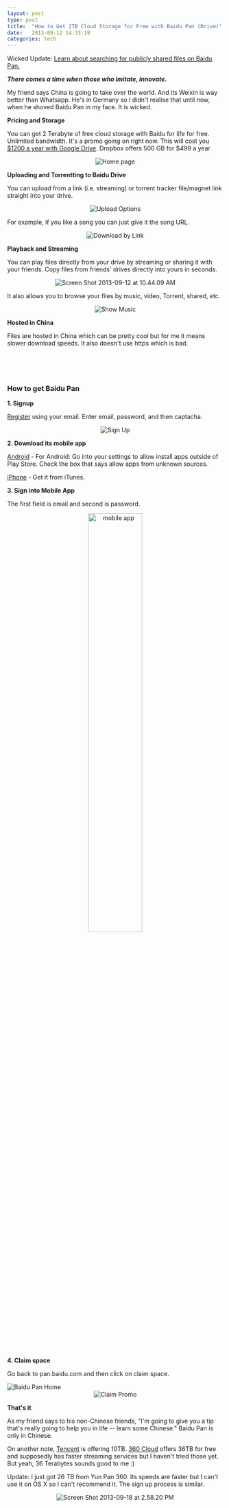 ```yaml
---
layout: post
type: post
title:  "How to Get 2TB Cloud Storage for Free with Baidu Pan (Drive)"
date:   2013-09-12 14:33:19
categories: tech
---
```

Wicked Update: <a href="http://www.taigeair.com/baidu-yun-pan-search/">Learn about searching for publicly shared files on Baidu Pan.</a>

<strong><em>There comes a time when those who imitate, innovate. </em></strong>

My friend says China is going to take over the world. And its Weixin is way better than Whatsapp. He's in Germany so I didn't realise that until now, when he shoved Baidu Pan in my face. It is wicked.

<strong>Pricing and Storage</strong>

You can get 2 Terabyte of free cloud storage with Baidu for life for free. Unlimited bandwidth. It's a promo going on right now. This will cost you <a href="https://support.google.com/drive/answer/2375123?hl=en">$1200 a year with Google Drive</a>. Dropbox offers 500 GB for $499 a year. 


<center><img src="{{site.url}}/assets/posts/Home-page-1024x666.png" alt="Home page" ></center>

<strong>Uploading and Torrentting to Baidu Drive</strong>

You can upload from a link (i.e. streaming) or torrent tracker file/magnet link straight into your drive. 

<center><img src="{{site.url}}/assets/posts/Upload-Options.png" alt="Upload Options" ></center>

For example, if you like a song you can just give it the song URL. 

<center><img src="{{site.url}}/assets/posts/Download-by-Link-1024x666.png" alt="Download by Link" ></center>

<strong>Playback and Streaming</strong>

You can play files directly from your drive by streaming or sharing it with your friends. Copy files from friends' drives directly into yours in seconds. 

<center><img src="{{site.url}}/assets/posts/Screen-Shot-2013-09-12-at-10.44.09-AM-1024x666.png" alt="Screen Shot 2013-09-12 at 10.44.09 AM"></center>

It also allows you to browse your files by music, video, Torrent, shared, etc. 

<center><img src="{{site.url}}/assets/posts/Show-Music-1024x666.png" alt="Show Music"></center>

<strong>Hosted in China</strong>

Files are hosted in China which can be pretty cool but for me it means slower download speeds. It also doesn't use https which is bad.

<center>
<script async src="//pagead2.googlesyndication.com/pagead/js/adsbygoogle.js"></script>
<ins class="adsbygoogle"
     style="display:inline-block;width:320px;height:50px"
     data-ad-client="ca-pub-6980078218155730"
     data-ad-slot="8737364100"></ins>
<script>
(adsbygoogle = window.adsbygoogle || []).push({});
</script>
<br>
</center>

<h3>How to get Baidu Pan</h3>

<strong>1. Signup</strong>

<a href="https://passport.baidu.com/v2/?reg&u=http%3A%2F%2Fpan.baidu.com&regType=1#mail" target="_blank">Register</a> using your email. Enter email, password, and then captacha. 

<center><img src="{{site.url}}/assets/posts/Sign-Up-1024x666.png" alt="Sign Up"></center>

<strong>2. Download its mobile app</strong>

<a href="http://bcscdn.baidu.com/netdisk/BaiduYun_5.0.0.apk" target="_blank">Android</a> - For Android: Go into your settings to allow install apps outside of Play Store. Check the box that says allow apps from unknown sources.

<a href="http://itunes.apple.com/cn/app/bai-du-wang-pan/id547166701?mt=8" target="_blank">iPhone</a> - Get it from iTunes. 

<strong>3. Sign into Mobile App</strong>

The first field is email and second is password.

<center><img src="{{site.url}}/assets/posts/baidu-pan-signup-mobile.png" style="width: 50% !important;"  alt="mobile app" ></center>

<strong>4. Claim space</strong>

Go back to pan.baidu.com and then click on claim space. 

<img src="{{site.url}}/assets/posts/baidu-pan-home.png" alt="Baidu Pan Home" >

<center><img src="{{site.url}}/assets/posts/Claim-Promo1-1024x666.png" alt="Claim Promo"></center>

<strong>That's it</strong>

As my friend says to his non-Chinese friends, "I'm going to give you a tip that's really going to help you in life -- learn some Chinese." Baidu Pan is only in Chinese.

On another note, <a href="http://www.weiyun.com/act/10t-en.html?WYTAG=weiyun.portal.index" target="_blank">Tencent</a> is offering 10TB. <a href="http://yunpan.360.cn/" target="_blank">360 Cloud</a> offers 36TB for free and supposedly has faster streaming services but I haven't tried those yet. But yeah, 36 Terabytes sounds good to me :)

Update: I just got 26 TB from Yun Pan 360. Its speeds are faster but I can't use it on OS X so I can't recommend it. The sign up process is similar.

<center><img src="{{site.url}}/assets/posts/Screen-Shot-2013-09-18-at-2.58.20-PM-1024x329.png" alt="Screen Shot 2013-09-18 at 2.58.20 PM"></center>
